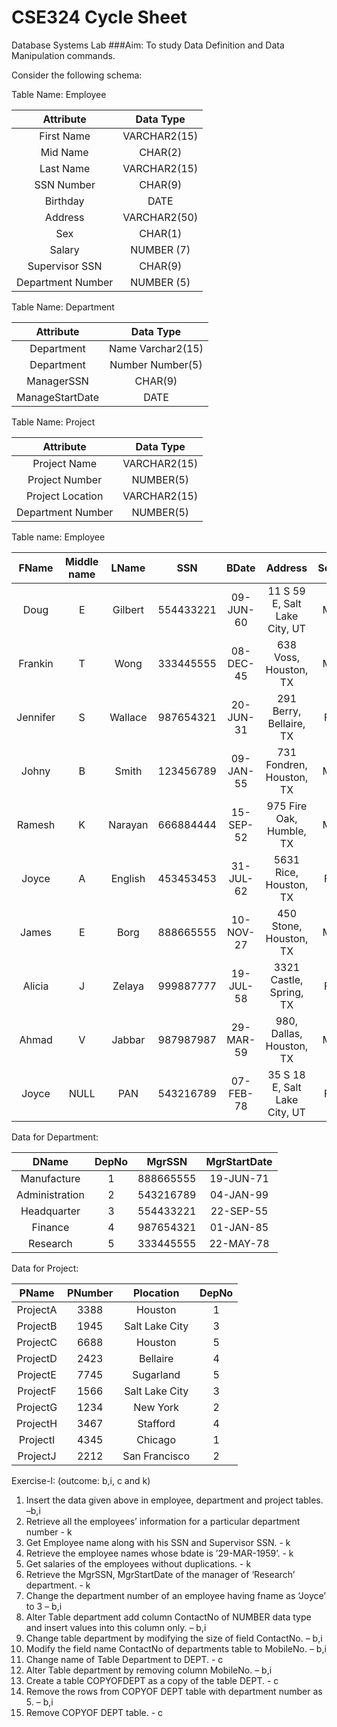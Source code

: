 # CSE324 Cycle Sheet
Database Systems Lab
###Aim: To study Data Definition and Data Manipulation commands.

Consider the following schema:

Table Name: Employee

|Attribute         |Data Type    |
|:----------------:|:-----------:|
|First Name        |VARCHAR2(15) |
|Mid Name          |CHAR(2)      |
|Last Name         |VARCHAR2(15) |
|SSN Number        |CHAR(9)      |
|Birthday          |DATE         |
|Address           |VARCHAR2(50) |
|Sex               |CHAR(1)      |
|Salary            |NUMBER (7)   |
|Supervisor SSN    |CHAR(9)      |
|Department Number |NUMBER (5)   |

Table Name: Department

|Attribute| Data Type|
|:-----------:|:-----------------:|
|Department| Name Varchar2(15)|
|Department| Number Number(5)|
|ManagerSSN| CHAR(9)|
|ManageStartDate| DATE|

Table Name: Project

|Attribute| Data Type|
|:-------------:|:------------:|
|Project Name| VARCHAR2(15)|
|Project Number| NUMBER(5)|
|Project Location| VARCHAR2(15)|
|Department Number| NUMBER(5)|

Table name: Employee

|FName|Middle name|LName|SSN|BDate|Address|Sex|Salary|SuperSSN|DepNo|
|:------:|:-:|:-------:|:-------:|:--------:|:-----------------------------:|:-:|:---:|:--------:|:-:|
|Doug    | E|  Gilbert| 554433221| 09-JUN-60| 11 S 59 E, Salt Lake City, UT |M |80000 |NULL      |3|
|Frankin | T|  Wong   | 333445555| 08-DEC-45| 638 Voss, Houston, TX         |M |40000 |554433221 |5|
|Jennifer| S|  Wallace| 987654321| 20-JUN-31| 291 Berry, Bellaire, TX       |F |43000 |554433221 |4|
|Johny   | B|  Smith  | 123456789| 09-JAN-55| 731 Fondren, Houston, TX      |M |30000 |333445555 |5|
|Ramesh  | K|  Narayan| 666884444| 15-SEP-52| 975 Fire Oak, Humble, TX      |M |38000 |333445555 |5|
|Joyce   | A|  English| 453453453| 31-JUL-62| 5631 Rice, Houston, TX        |F |25000 |333445555 |5|
|James   | E|  Borg   | 888665555| 10-NOV-27| 450 Stone, Houston, TX        |M |55000 |543216789 |1|
|Alicia  | J|  Zelaya | 999887777| 19-JUL-58| 3321 Castle, Spring, TX       |F |25000 |987654321 |4|
|Ahmad   | V|  Jabbar | 987987987| 29-MAR-59| 980, Dallas, Houston, TX      |M |25000 |987654321 |4|
|Joyce   |NULL|  PAN    | 543216789| 07-FEB-78| 35 S 18 E, Salt Lake City, UT |F |70000 |NULL      |2|


Data for Department:

|DName|DepNo|MgrSSN|MgrStartDate|
|:------------:|:-:|:-------:|:--------:|
|Manufacture   | 1| 888665555| 19-JUN-71|
|Administration| 2| 543216789| 04-JAN-99|
|Headquarter   | 3| 554433221| 22-SEP-55|
|Finance       | 4| 987654321| 01-JAN-85|
|Research      | 5| 333445555| 22-MAY-78|


Data for Project:

|PName| PNumber| Plocation| DepNo|
|:-------:|:----:|:---------:|:----:|
|ProjectA| 3388| Houston| 1|
|ProjectB| 1945| Salt Lake City| 3|
|ProjectC| 6688| Houston| 5|
|ProjectD| 2423| Bellaire| 4|
|ProjectE| 7745| Sugarland| 5|
|ProjectF| 1566| Salt Lake City| 3|
|ProjectG| 1234| New York| 2|
|ProjectH| 3467| Stafford| 4|
|ProjectI| 4345| Chicago| 1|
|ProjectJ| 2212| San Francisco| 2| 


Exercise-I: (outcome: b,i, c and k)
1. Insert the data given above in employee, department and project tables. –b,i
2. Retrieve all the employees’ information for a particular department number - k
3. Get Employee name along with his SSN and Supervisor SSN. - k
4. Retrieve the employee names whose bdate is ’29-MAR-1959’. - k
5. Get salaries of the employees without duplications. - k
6. Retrieve the MgrSSN, MgrStartDate of the manager of ‘Research’ department. - k
7. Change the department number of an employee having fname as ‘Joyce’ to 3 – b,i
8. Alter Table department add column ContactNo of NUMBER data type and insert
values into this column only. – b,i
9. Change table department by modifying the size of field ContactNo. – b,i
10. Modify the field name ContactNo of departments table to MobileNo. – b,i
11. Change name of Table Department to DEPT. - c
12. Alter Table department by removing column MobileNo. – b,i
13. Create a table COPYOFDEPT as a copy of the table DEPT. - c
14. Remove the rows from COPYOF DEPT table with department number as 5. – b,i
15. Remove COPYOF DEPT table. - c
